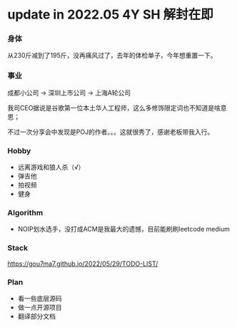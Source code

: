 # update in 2022.05 4Y SH 解封在即

### 身体
从230斤减到了195斤，没再痛风过了，去年的体检单子，今年想重置一下。

### 事业
成都小公司 -> 深圳上市公司 -> 上海A轮公司

我司CEO据说是谷歌第一位本土华人工程师，这么多修饰限定词也不知道是啥意思；

不过一次分享会中发现是POJ的作者。。。这就很秀了，感谢老板带我入行。

### Hobby
- 远离游戏和狼人杀（√）
- 弹吉他
- 拍视频
- 健身

### Algorithm
- NOIP划水选手，没打成ACM是我最大的遗憾，目前能刷刷leetcode medium

### Stack
https://gou7ma7.github.io/2022/05/29/TODO-LIST/

### Plan
- 看一些底层源码
- 做一点开源项目
- 翻译部分文档

<!---
gou7ma7/gou7ma7 is a ✨ special ✨ repository because its `README.md` (this file) appears on your GitHub profile.
You can click the Preview link to take a look at your changes.
--->
